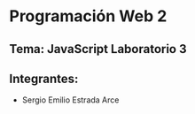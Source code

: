 # Programación Web 2

## Tema: JavaScript Laboratorio 3

## Integrantes:
- Sergio Emilio Estrada Arce